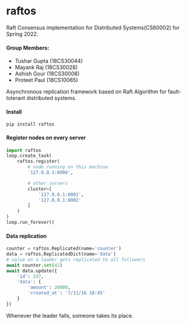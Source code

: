 # raftos
Raft Consensus implementation for Distributed Systems(CS60002) for Spring 2022.

#### Group Members:
- Tushar Gupta (18CS30044)
- Mayank Raj (18CS30028)
- Ashish Gour (18CS30008)
- Proteet Paul (18CS10065)

Asynchronous replication framework based on Raft Algorithm for fault-tolerant distributed systems.

#### Install

```
pip install raftos
```

#### Register nodes on every server

```python
import raftos
loop.create_task(
    raftos.register(
        # node running on this machine
        '127.0.0.1:8000',

        # other servers
        cluster=[
            '127.0.0.1:8001',
            '127.0.0.1:8002'
        ]
    )
)
loop.run_forever()
```

#### Data replication

```python
counter = raftos.Replicated(name='counter')
data = raftos.ReplicatedDict(name='data')
# value on a leader gets replicated to all followers
await counter.set(42)
await data.update({
    'id': 337,
    'data': {
        'amount': 20000,
        'created_at': '7/11/16 18:45'
    }
})
```

<!-- #### In case you only need consensus algorithm with leader election

```python
await raftos.wait_until_leader(current_node)
```
or
```python
if raftos.get_leader() == current_node:
    # make request or respond to a client
```
or
```python
raftos.configure({
    'on_leader': start,
    'on_follower': stop
})
``` -->
Whenever the leader falls, someone takes its place.
